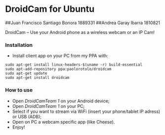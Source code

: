 DroidCam for Ubuntu 
==============

##Juan Francisco Santiago Bonora 1889331
##Andrea Garay Ibarra 1810821

DroidCam – Use your Android phone as a wireless webcam or an IP Cam!

### Installation
- Install client app on your PC from my PPA with:
```
sudo apt-get install linux-headers-$(uname -r) build-essential
sudo apt-add-repository ppa:paolorotolo/droidcam
sudo apt-get update
sudo apt-get install droidcam
```

### How to use
- Open *DroidCamTeam 1* on your Android device;
- Open *DroidCamTeam 1* on your PC;
- Select if you want to stream via WiFi (insert your phone/tablet IP adress) or USB (ADB);
- Open on PC a webcam specific app (like Cheese).
- Enjoy!
